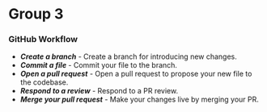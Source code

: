 # Group 3

### GitHub Workflow ###

* ***Create a branch*** - Create a branch for introducing new changes.
* ***Commit a file*** - Commit your file to the branch.
* ***Open a pull request*** - Open a pull request to propose your new file to the codebase.
* ***Respond to a review*** - Respond to a PR review.
* ***Merge your pull request*** - Make your changes live by merging your PR.
